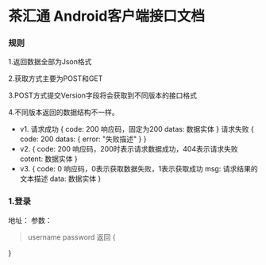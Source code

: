 # 茶汇通 Android客户端接口文档

### 规则
1.返回数据全部为Json格式

2.获取方式主要为POST和GET

3.POST方式提交Version字段将会获取到不同版本的接口格式

4.不同版本返回的数据结构不一样。
* v1.
  请求成功
  {
    code: 200 响应码，固定为200
    datas:  数据实体
  }
  请求失败
  {
    code: 200
    datas: {
      error: "失败描述"
    }
  }
* v2.
  {
    code: 200 响应码，200时表示请求数据成功，404表示请求失败
    cotent: 数据实体
  }
* v3.
  {
    code: 0 响应码，0表示获取数据失败，1表示获取成功
    msg:  请求结果的文本描述
    data: 数据实体
  }
### 1.登录
地址：
参数：
> username
> password
返回
  {
    
  }
